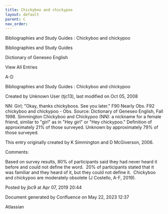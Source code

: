 ```yaml
---
title: Chickyboo and chickypoo
layout: default
parent: C
nav_order:
---
```


Bibliographies and Study Guides : Chickyboo and chickypoo

Bibliographies and Study Guides

Dictionary of Geneseo English

View All Entries

A-D

Bibliographies and Study Guides : Chickyboo and chickypoo

Created by  Unknown User (tjc13), last modified on Oct 05, 2008

NN: Girl; &quot;Okay, thanks chickyboos. See you later.&quot; F90 Nearly Obs. F92 chickyboo and chickypoo - Obs. Source: Dictionary of Geneseo English, Fall 1998. Simmington Chickyboo and Chickypoo (NN): a nickname for a female friend, similar to &quot;girl&quot; as in &quot;Hey girl&quot; or &quot;Hey chickypoo.&quot; Definition of approximately 21% of those surveyed. Unknown by approximately 79% of those surveyed.

This entry originally created by K Simmington and D McGiverson, 2006.

Comments:

Based on survey results, 80% of participants said they had never heard it before and could not define the word.  20% of participants stated that it was familiar and they heard of it, but they could not define it.  Chickyboo and chickypoo are moderately obsolete (J Costello, A-F, 2019).

Posted by jbc9 at Apr 07, 2019 20:44

Document generated by Confluence on May 22, 2023 12:37

Atlassian
